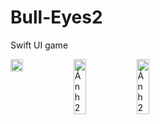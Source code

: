 # Bull-Eyes2
Swift UI game
<div style="display: flex;">
  <img src="https://user-images.githubusercontent.com/92966362/239136643-a69013f9-09c3-4615-99f5-84e6d174cf3c.png" alt="" style="width: 20%;">
  <img src="https://user-images.githubusercontent.com/92966362/239138719-d19bcc19-b189-4899-809d-10b9e07e413b.png" alt="Ảnh 2" style="width: 20%;">
  <img src="https://user-images.githubusercontent.com/92966362/239154481-99e25c17-c9c7-4f9c-8393-3b6e4a425ee1.png" alt="Ảnh 2" style="width: 20%;">
</div>
